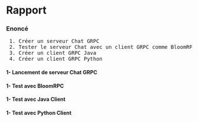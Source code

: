 # Rapport

<h3> Enoncé </h3>
<pre>
 1. Créer un serveur Chat GRPC
 2. Tester le serveur Chat avec un client GRPC comme BloomRPC
 3. Créer un client GRPC Java
 4. Créer un client GRPC Python
</pre>


<h4>1- Lancement de serveur Chat GRPC </h4>

<h4>1- Test avec BloomRPC </h4>

<h4>1- Test avec Java Client </h4>

<h4>1- Test avec Python Client </h4>
